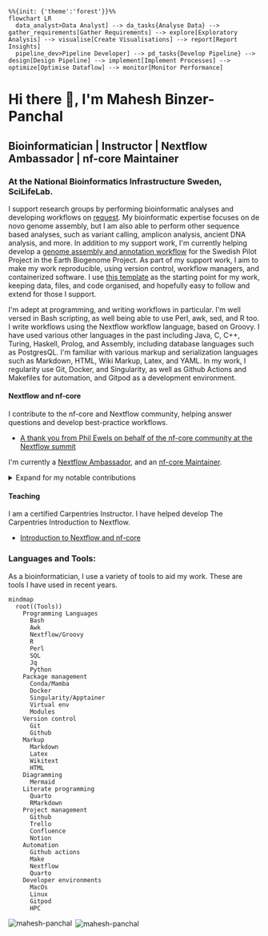 ```mermaid
%%{init: {'theme':'forest'}}%%
flowchart LR
  data_analyst>Data Analyst] --> da_tasks{Analyse Data} --> gather_requirements[Gather Requirements] --> explore[Exploratory Analysis] --> visualise[Create Visualisations] --> report[Report Insights]
  pipeline_dev>Pipeline Developer] --> pd_tasks{Develop Pipeline} --> design[Design Pipeline] --> implement[Implement Processes] --> optimize[Optimise Dataflow] --> monitor[Monitor Performance]
```

# Hi there 👋, I'm Mahesh Binzer-Panchal

## Bioinformatician | Instructor | Nextflow Ambassador | nf-core Maintainer

### At the National Bioinformatics Infrastructure Sweden, SciLifeLab.

I support research groups by performing bioinformatic analyses and developing workflows on [request](https://nbis.se/support/support.html). 
My bioinformatic expertise focuses on de novo genome assembly, but I am also able to perform other sequence based analyses, such as variant 
calling, amplicon analysis, ancient DNA analysis, and more. In addition to my support work, I'm currently helping develop a 
[genome assembly and annotation workflow](https://github.com/NBISweden/Earth-Biogenome-Project-pilot) for the Swedish Pilot Project 
in the Earth Biogenome Project. As part of my support work, I aim to make my work reproducible, using version control, workflow managers, 
and containerized software. I use [this template](https://github.com/mahesh-panchal/NBIS_project_template) as the starting point for my work,
keeping data, files, and code organised, and hopefully easy to follow and extend for those I support.

I'm adept at programming, and writing workflows in particular. I'm well versed in Bash scripting, as well being able to use Perl, awk, sed, 
and R too. I write workflows using the Nextflow workflow language, based on Groovy. I have used various other languages in the past 
including Java, C, C++, Turing, Haskell, Prolog, and Assembly, including database languages such as PostgresQL. I'm familiar with various 
markup and serialization languages such as Markdown, HTML, Wiki Markup, Latex, and YAML. In my work, I regularity use Git, Docker, and Singularity, 
as well as Github Actions and Makefiles for automation, and Gitpod as a development environment.

#### Nextflow and nf-core

I contribute to the nf-core and Nextflow community, helping answer questions and develop best-practice workflows.
- [A thank you from Phil Ewels on behalf of the nf-core community at the Nextflow summit](https://youtu.be/B-OqciShiHY?si=xGisdrmFm89g--8-&t=718)

I'm currently a [Nextflow Ambassador](https://www.nextflow.io/ambassadors.html), and an [nf-core Maintainer](https://nf-co.re/governance#maintainers). 

<details>
  <summary>Expand for my notable contributions</summary>

  - [Driving nf-core to use native syntax for workflow data publishing and tool parameter passing](https://github.com/nf-core/rnaseq/pull/701)
    - Hear Dr H Patel explain the work at the nf-core Hackathon on [Youtube](https://www.youtube.com/watch?v=Lo2jXn8tHU0).
  - [Adding a Gitpod dev environment for testing workflows, tools, and modules](https://github.com/nf-core/tools/pull/1384)
  - Enabling the process `when:` declaration to be used from a configuration file.
    - [Template update](https://github.com/nf-core/tools/pull/1393).
    - [Update existing modules](https://github.com/nf-core/modules/pull/1261).
    - [Documentation update](https://github.com/nf-core/nf-co.re/pull/1012).
    - [Module Linter update](https://github.com/nf-core/tools/pull/1397).
    - Hear Dr M Garcia explain how he used this to tidy up the nf-core Sarek codebase on [YouTube](https://www.youtube.com/watch?v=17NqUsh73BU)
  - Code reviews for large pipelines such as nf-core/Sarek, nf-core/HiCar and nf-core/Metatdenovo.
  - The addition of several tools for genome assembly to nf-core/modules
  - Demonstrating how to chain existing workflows in a meta-pipeline: https://github.com/mahesh-panchal/nf-cascade.

</details>

#### Teaching

I am a certified Carpentries Instructor. I have helped develop The Carpentries Introduction to Nextflow.

- [Introduction to Nextflow and nf-core](https://github.com/carpentries-incubator/workflows-nextflow)

### Languages and Tools:

As a bioinformatician, I use a variety of tools to aid my work. These are tools I have used in recent years.

```mermaid
mindmap
  root((Tools))
    Programming Languages
      Bash
      Awk
      Nextflow/Groovy
      R
      Perl
      SQL
      Jq
      Python
    Package management
      Conda/Mamba
      Docker
      Singularity/Apptainer
      Virtual env
      Modules
    Version control
      Git
      Github
    Markup
      Markdown
      Latex
      Wikitext
      HTML
    Diagramming
      Mermaid
    Literate programming
      Quarto
      RMarkdown
    Project management
      Github
      Trello
      Confluence
      Notion
    Automation
      Github actions
      Make
      Nextflow
      Quarto
    Developer environments
      MacOs
      Linux
      Gitpod
      HPC
```

<p><img align="left" src="https://github-readme-stats.vercel.app/api/top-langs?username=mahesh-panchal&show_icons=true&locale=en&layout=compact" alt="mahesh-panchal" /></p>

<p>&nbsp;<img align="center" src="https://github-readme-stats.vercel.app/api?username=mahesh-panchal&show_icons=true&locale=en" alt="mahesh-panchal" /></p>
